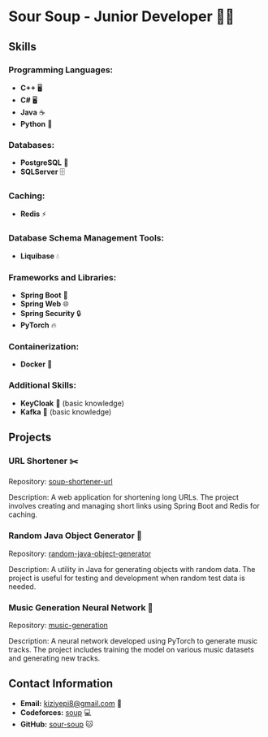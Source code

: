 # Sour Soup - Junior Developer 👨‍💻

## Skills

### Programming Languages:
- **C++** 🖥️
- **C#** 🖥️
- **Java** ☕
- **Python** 🐍

### Databases:
- **PostgreSQL** 🐘
- **SQLServer** 🗄️

### Caching:
- **Redis** ⚡

### Database Schema Management Tools:
- **Liquibase** 💧

### Frameworks and Libraries:
- **Spring Boot** 🌱
- **Spring Web** 🌐
- **Spring Security** 🔒
- **PyTorch** 🔥

### Containerization:
- **Docker** 🐳

### Additional Skills:
- **KeyCloak** 🔑 (basic knowledge)
- **Kafka** 📨 (basic knowledge)

## Projects

### URL Shortener ✂️
Repository: [soup-shortener-url](https://github.com/sour-soup/soup-shortener-url)

Description: A web application for shortening long URLs. The project involves creating and managing short links using Spring Boot and Redis for caching.

### Random Java Object Generator 🎲
Repository: [random-java-object-generator](https://github.com/sour-soup/random-java-object-generator)

Description: A utility in Java for generating objects with random data. The project is useful for testing and development when random test data is needed.

### Music Generation Neural Network 🎵
Repository: [music-generation](https://github.com/sour-soup/music-generation)

Description: A neural network developed using PyTorch to generate music tracks. The project includes training the model on various music datasets and generating new tracks.

## Contact Information
- **Email:** kiziyepi8@gmail.com 📧
- **Codeforces:** [soup](https://codeforces.com/profile/soup) 💻
- **GitHub:** [sour-soup](https://github.com/sour-soup) 🐱

<!--
**sour-soup/sour-soup** is a ✨ _special_ ✨ repository because its `README.md` (this file) appears on your GitHub profile.

Here are some ideas to get you started:

- 🔭 I’m currently working on ...
- 🌱 I’m currently learning ...
- 👯 I’m looking to collaborate on ...
- 🤔 I’m looking for help with ...
- 💬 Ask me about ...
- 📫 How to reach me: ...
- 😄 Pronouns: ...
- ⚡ Fun fact: ...
-->
